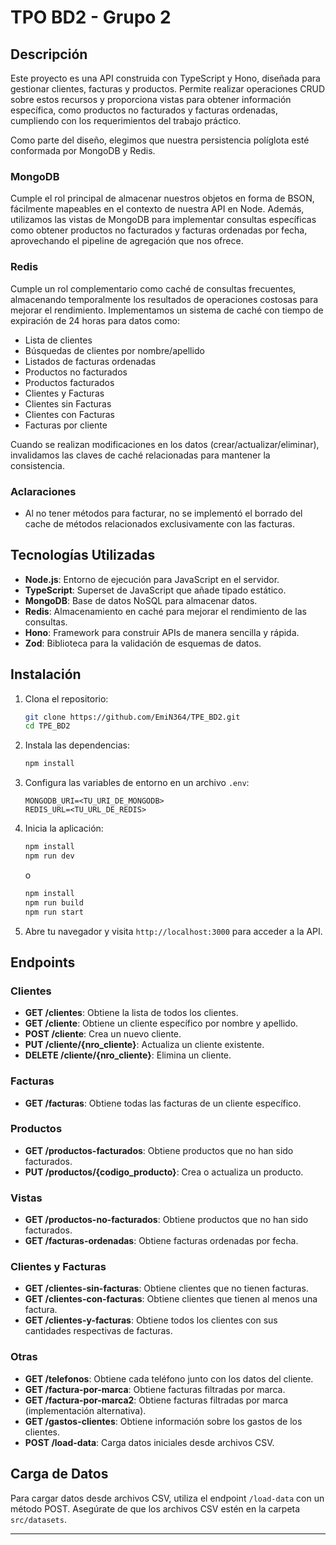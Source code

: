 # TPO BD2 - Grupo 2

## Descripción


Este proyecto es una API construida con TypeScript y Hono, diseñada para gestionar clientes, facturas y productos. Permite realizar operaciones CRUD sobre estos recursos y proporciona vistas para obtener información específica, como productos no facturados y facturas ordenadas, cumpliendo con los requerimientos del trabajo práctico.

Como parte del diseño, elegimos que nuestra persistencia políglota esté conformada por MongoDB y Redis.

### MongoDB

Cumple el rol principal de almacenar nuestros objetos en forma de BSON, fácilmente mapeables en el contexto de nuestra API en Node. Además, utilizamos las vistas de MongoDB para implementar consultas específicas como obtener productos no facturados y facturas ordenadas por fecha, aprovechando el pipeline de agregación que nos ofrece.

### Redis

Cumple un rol complementario como caché de consultas frecuentes, almacenando temporalmente los resultados de operaciones costosas para mejorar el rendimiento. Implementamos un sistema de caché con tiempo de expiración de 24 horas para datos como:

- Lista de clientes
- Búsquedas de clientes por nombre/apellido
- Listados de facturas ordenadas
- Productos no facturados
- Productos facturados
- Clientes y Facturas
- Clientes sin Facturas
- Clientes con Facturas
- Facturas por cliente

Cuando se realizan modificaciones en los datos (crear/actualizar/eliminar), invalidamos las claves de caché relacionadas para mantener la consistencia.

### Aclaraciones

- Al no tener métodos para facturar, no se implementó el borrado del cache de métodos relacionados exclusivamente con las facturas.

## Tecnologías Utilizadas

- **Node.js**: Entorno de ejecución para JavaScript en el servidor.
- **TypeScript**: Superset de JavaScript que añade tipado estático.
- **MongoDB**: Base de datos NoSQL para almacenar datos.
- **Redis**: Almacenamiento en caché para mejorar el rendimiento de las consultas.
- **Hono**: Framework para construir APIs de manera sencilla y rápida.
- **Zod**: Biblioteca para la validación de esquemas de datos.

## Instalación

1. Clona el repositorio:
   ```bash
   git clone https://github.com/EmiN364/TPE_BD2.git
   cd TPE_BD2
   ```

2. Instala las dependencias:
   ```bash
   npm install
   ```

3. Configura las variables de entorno en un archivo `.env`:
   ```plaintext
   MONGODB_URI=<TU_URI_DE_MONGODB>
   REDIS_URL=<TU_URL_DE_REDIS>
   ```

4. Inicia la aplicación:
   ```bash
   npm install
   npm run dev
   ```
   o
   ```bash
   npm install
   npm run build
   npm run start
   ```

5. Abre tu navegador y visita `http://localhost:3000` para acceder a la API.

## Endpoints
### Clientes

- **GET /clientes**: Obtiene la lista de todos los clientes.
- **GET /cliente**: Obtiene un cliente específico por nombre y apellido.
- **POST /cliente**: Crea un nuevo cliente.
- **PUT /cliente/{nro_cliente}**: Actualiza un cliente existente.
- **DELETE /cliente/{nro_cliente}**: Elimina un cliente.

### Facturas

- **GET /facturas**: Obtiene todas las facturas de un cliente específico.

### Productos

- **GET /productos-facturados**: Obtiene productos que no han sido facturados. 
- **PUT /productos/{codigo_producto}**: Crea o actualiza un producto.

### Vistas

- **GET /productos-no-facturados**: Obtiene productos que no han sido facturados.
- **GET /facturas-ordenadas**: Obtiene facturas ordenadas por fecha.

### Clientes y Facturas

- **GET /clientes-sin-facturas**: Obtiene clientes que no tienen facturas.
- **GET /clientes-con-facturas**: Obtiene clientes que tienen al menos una factura.
- **GET /clientes-y-facturas**: Obtiene todos los clientes con sus cantidades respectivas de facturas.

### Otras

- **GET /telefonos**: Obtiene cada teléfono junto con los datos del cliente.
- **GET /factura-por-marca**: Obtiene facturas filtradas por marca.
- **GET /factura-por-marca2**: Obtiene facturas filtradas por marca (implementación alternativa).
- **GET /gastos-clientes**: Obtiene información sobre los gastos de los clientes.
- **POST /load-data**: Carga datos iniciales desde archivos CSV.

## Carga de Datos

Para cargar datos desde archivos CSV, utiliza el endpoint `/load-data` con un método POST. Asegúrate de que los archivos CSV estén en la carpeta `src/datasets`.

---